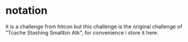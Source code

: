 # notation
it is a challenge from hitcon but this challenge is the original challenge of "Tcache Stashing Smallbin Atk", for convenience i store it here.
